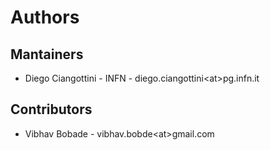 # Authors

## Mantainers

- Diego Ciangottini - INFN - diego.ciangottini\<at\>pg.infn.it


## Contributors

- Vibhav Bobade - vibhav.bobde\<at\>gmail.com

